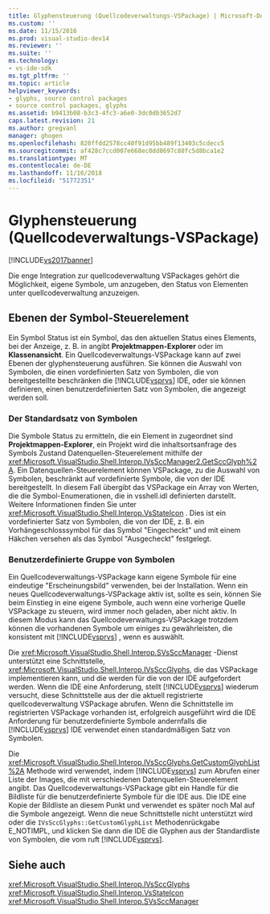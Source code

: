 ```yaml
---
title: Glyphensteuerung (Quellcodeverwaltungs-VSPackage) | Microsoft-Dokumentation
ms.custom: ''
ms.date: 11/15/2016
ms.prod: visual-studio-dev14
ms.reviewer: ''
ms.suite: ''
ms.technology:
- vs-ide-sdk
ms.tgt_pltfrm: ''
ms.topic: article
helpviewer_keywords:
- glyphs, source control packages
- source control packages, glyphs
ms.assetid: b9413b08-b3c3-4fc3-a6e0-3dc0db3652d7
caps.latest.revision: 21
ms.author: gregvanl
manager: ghogen
ms.openlocfilehash: 820ffdd2578cc40f91d95bb489f13403c5cdecc5
ms.sourcegitcommit: af428c7ccd007e668ec0dd8697c88fc5d8bca1e2
ms.translationtype: MT
ms.contentlocale: de-DE
ms.lasthandoff: 11/16/2018
ms.locfileid: "51772351"
---
```

# <a name="glyph-control-source-control-vspackage"></a>Glyphensteuerung (Quellcodeverwaltungs-VSPackage)
[!INCLUDE[vs2017banner](../../includes/vs2017banner.md)]

Die enge Integration zur quellcodeverwaltung VSPackages gehört die Möglichkeit, eigene Symbole, um anzugeben, den Status von Elementen unter quellcodeverwaltung anzuzeigen.  
  
## <a name="levels-of-glyph-control"></a>Ebenen der Symbol-Steuerelement  
 Ein Symbol Status ist ein Symbol, das den aktuellen Status eines Elements, bei der Anzeige, z. B. in angibt **Projektmappen-Explorer** oder im **Klassenansicht**. Ein Quellcodeverwaltungs-VSPackage kann auf zwei Ebenen der glyphensteuerung ausführen. Sie können die Auswahl von Symbolen, die einen vordefinierten Satz von Symbolen, die von bereitgestellte beschränken die [!INCLUDE[vsprvs](../../includes/vsprvs-md.md)] IDE, oder sie können definieren, einen benutzerdefinierten Satz von Symbolen, die angezeigt werden soll.  
  
### <a name="default-set-of-glyphs"></a>Der Standardsatz von Symbolen  
 Die Symbole Status zu ermitteln, die ein Element in zugeordnet sind **Projektmappen-Explorer**, ein Projekt wird die inhaltsortsanfrage des Symbols Zustand Datenquellen-Steuerelement mithilfe der <xref:Microsoft.VisualStudio.Shell.Interop.IVsSccManager2.GetSccGlyph%2A>. Ein Datenquellen-Steuerelement können VSPackage, zu die Auswahl von Symbolen, beschränkt auf vordefinierte Symbole, die von der IDE bereitgestellt. In diesem Fall übergibt das VSPackage ein Array von Werten, die die Symbol-Enumerationen, die in vsshell.idl definierten darstellt. Weitere Informationen finden Sie unter <xref:Microsoft.VisualStudio.Shell.Interop.VsStateIcon> . Dies ist ein vordefinierter Satz von Symbolen, die von der IDE, z. B. ein Vorhängeschlosssymbol für das Symbol "Eingecheckt" und mit einem Häkchen versehen als das Symbol "Ausgecheckt" festgelegt.  
  
### <a name="custom-set-of-glyphs"></a>Benutzerdefinierte Gruppe von Symbolen  
 Ein Quellcodeverwaltungs-VSPackage kann eigene Symbole für eine eindeutige "Erscheinungsbild" verwenden, bei der Installation. Wenn ein neues Quellcodeverwaltungs-VSPackage aktiv ist, sollte es sein, können Sie beim Einstieg in eine eigene Symbole, auch wenn eine vorherige Quelle VSPackage zu steuern, wird immer noch geladen, aber nicht aktiv. In diesem Modus kann das Quellcodeverwaltungs-VSPackage trotzdem können die vorhandenen Symbole um einiges zu gewährleisten, die konsistent mit [!INCLUDE[vsprvs](../../includes/vsprvs-md.md)] , wenn es auswählt.  
  
 Die <xref:Microsoft.VisualStudio.Shell.Interop.SVsSccManager> -Dienst unterstützt eine Schnittstelle, <xref:Microsoft.VisualStudio.Shell.Interop.IVsSccGlyphs>, die das VSPackage implementieren kann, und die werden für die von der IDE aufgefordert werden. Wenn die IDE eine Anforderung, stellt [!INCLUDE[vsprvs](../../includes/vsprvs-md.md)] wiederum versucht, diese Schnittstelle aus der die aktuell registrierte quellcodeverwaltung VSPackage abrufen. Wenn die Schnittstelle im registrierten VSPackage vorhanden ist, erfolgreich ausgeführt wird die IDE Anforderung für benutzerdefinierte Symbole andernfalls die [!INCLUDE[vsprvs](../../includes/vsprvs-md.md)] IDE verwendet einen standardmäßigen Satz von Symbolen.  
  
 Die <xref:Microsoft.VisualStudio.Shell.Interop.IVsSccGlyphs.GetCustomGlyphList%2A> Methode wird verwendet, indem [!INCLUDE[vsprvs](../../includes/vsprvs-md.md)] zum Abrufen einer Liste der Images, die mit verschiedenen Datenquellen-Steuerelement angibt. Das Quellcodeverwaltungs-VSPackage gibt ein Handle für die Bildliste für die benutzerdefinierte Symbole für die IDE aus. Die IDE eine Kopie der Bildliste an diesem Punkt und verwendet es später noch Mal auf die Symbole angezeigt. Wenn die neue Schnittstelle nicht unterstützt wird oder die `IVsSccGlyphs::GetCustomGlyphList` Methodenrückgabe E_NOTIMPL, und klicken Sie dann die IDE die Glyphen aus der Standardliste von Symbolen, die vom ruft [!INCLUDE[vsprvs](../../includes/vsprvs-md.md)].  
  
## <a name="see-also"></a>Siehe auch  
 <xref:Microsoft.VisualStudio.Shell.Interop.IVsSccGlyphs>   
 <xref:Microsoft.VisualStudio.Shell.Interop.VsStateIcon>   
 <xref:Microsoft.VisualStudio.Shell.Interop.SVsSccManager>

